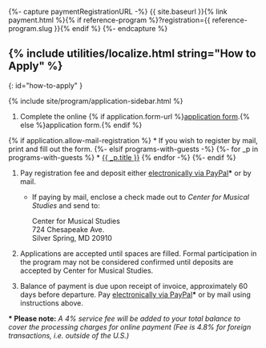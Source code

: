 {%- capture paymentRegistrationURL -%}
{{ site.baseurl }}{% link payment.html %}{% if reference-program %}?registration={{ reference-program.slug }}{% endif %}
{%- endcapture %}

## {% include utilities/localize.html string="How to Apply" %}
{: id="how-to-apply" }

{% include site/program/application-sidebar.html %}

1. Complete the online {% if application.form-url %}<a href="{{ application.form-url }}" target="_blank">application form</a>.{% else %}application form.{% endif %}

{% if application.allow-mail-registration %}
    * If you wish to register by mail, print and fill out the form.
{%- elsif programs-with-guests -%}
    {%- for _p in programs-with-guests %}
    * <a href="{{ _p.application.guest-form-url }}">{{ _p.title }}</a>
    {% endfor -%}
{%- endif %}

1. Pay registration fee and deposit either <a href="{{ paymentRegistrationURL }}">electronically via PayPal</a>**\*** or by mail.

    * If paying by mail, enclose a check made out to *Center for Musical Studies* and send to:

        <div class="address">Center for Musical Studies<br/>
        724 Chesapeake Ave.<br/>
        Silver Spring, MD 20910</div>

1. Applications are accepted until spaces are filled. Formal participation in the program may not be considered confirmed until deposits are accepted by Center for Musical Studies.

1. Balance of payment is due upon receipt of invoice, approximately 60 days before departure. Pay <a href="{{ site.baseurl }}{% link payment.html %}?balance=1">electronically via PayPal</a>**\*** or by mail using instructions above.

**\* Please note:** *A 4% service fee will be added to your total balance to cover the processing charges for online payment (Fee is 4.8% for foreign transactions, i.e. outside of the U.S.)*